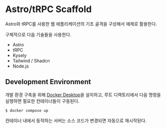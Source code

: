 # Astro/tRPC Scaffold

Astro와 tRPC를 사용한 웹 애플리케이션의 기초 골격을 구성해서 예제로 활용한다.

구체적으로 다음 기술들을 사용한다.

- Astro
- tRPC
- Kysely
- Tailwind / Shadcn
- Node.js

## Development Environment

개발 환경 구축을 위해 [Docker Desktop](https://www.docker.com/products/docker-desktop)을 설치하고, 루트 디렉토리에서 다음 명령을 실행하면 필요한 컨테이너들이 구동된다.

```shell
$ docker compose up
```

컨테이너 내에서 동작하는 서버는 소스 코드가 변경되면 자동으로 재시작된다.
